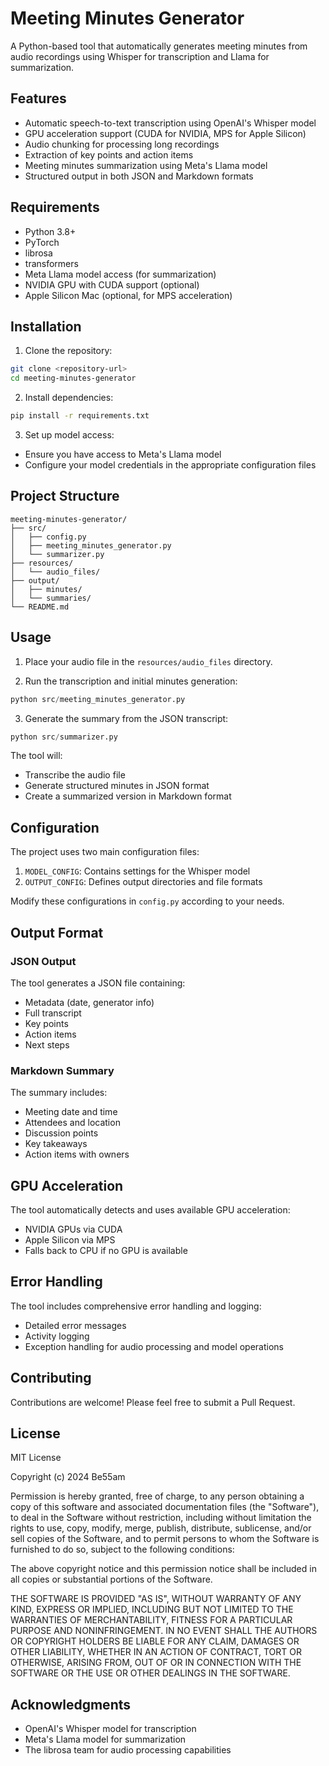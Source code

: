 # Meeting Minutes Generator

A Python-based tool that automatically generates meeting minutes from audio recordings using Whisper for transcription and Llama for summarization.

## Features

- Automatic speech-to-text transcription using OpenAI's Whisper model
- GPU acceleration support (CUDA for NVIDIA, MPS for Apple Silicon)
- Audio chunking for processing long recordings
- Extraction of key points and action items
- Meeting minutes summarization using Meta's Llama model
- Structured output in both JSON and Markdown formats

## Requirements

- Python 3.8+
- PyTorch
- librosa
- transformers
- Meta Llama model access (for summarization)
- NVIDIA GPU with CUDA support (optional)
- Apple Silicon Mac (optional, for MPS acceleration)

## Installation

1. Clone the repository:
```bash
git clone <repository-url>
cd meeting-minutes-generator
```

2. Install dependencies:
```bash
pip install -r requirements.txt
```

3. Set up model access:
- Ensure you have access to Meta's Llama model
- Configure your model credentials in the appropriate configuration files

## Project Structure

```
meeting-minutes-generator/
├── src/
│   ├── config.py
│   ├── meeting_minutes_generator.py
│   └── summarizer.py
├── resources/
│   └── audio_files/
├── output/
│   ├── minutes/
│   └── summaries/
└── README.md
```

## Usage

1. Place your audio file in the `resources/audio_files` directory.

2. Run the transcription and initial minutes generation:
```python
python src/meeting_minutes_generator.py
```

3. Generate the summary from the JSON transcript:
```python
python src/summarizer.py
```

The tool will:
- Transcribe the audio file
- Generate structured minutes in JSON format
- Create a summarized version in Markdown format

## Configuration

The project uses two main configuration files:

1. `MODEL_CONFIG`: Contains settings for the Whisper model
2. `OUTPUT_CONFIG`: Defines output directories and file formats

Modify these configurations in `config.py` according to your needs.

## Output Format

### JSON Output
The tool generates a JSON file containing:
- Metadata (date, generator info)
- Full transcript
- Key points
- Action items
- Next steps

### Markdown Summary
The summary includes:
- Meeting date and time
- Attendees and location
- Discussion points
- Key takeaways
- Action items with owners

## GPU Acceleration

The tool automatically detects and uses available GPU acceleration:
- NVIDIA GPUs via CUDA
- Apple Silicon via MPS
- Falls back to CPU if no GPU is available

## Error Handling

The tool includes comprehensive error handling and logging:
- Detailed error messages
- Activity logging
- Exception handling for audio processing and model operations

## Contributing

Contributions are welcome! Please feel free to submit a Pull Request.

## License

MIT License

Copyright (c) 2024 Be55am

Permission is hereby granted, free of charge, to any person obtaining a copy of this software and associated documentation files (the "Software"), to deal in the Software without restriction, including without limitation the rights to use, copy, modify, merge, publish, distribute, sublicense, and/or sell copies of the Software, and to permit persons to whom the Software is furnished to do so, subject to the following conditions:

The above copyright notice and this permission notice shall be included in all copies or substantial portions of the Software.

THE SOFTWARE IS PROVIDED "AS IS", WITHOUT WARRANTY OF ANY KIND, EXPRESS OR IMPLIED, INCLUDING BUT NOT LIMITED TO THE WARRANTIES OF MERCHANTABILITY, FITNESS FOR A PARTICULAR PURPOSE AND NONINFRINGEMENT. IN NO EVENT SHALL THE AUTHORS OR COPYRIGHT HOLDERS BE LIABLE FOR ANY CLAIM, DAMAGES OR OTHER LIABILITY, WHETHER IN AN ACTION OF CONTRACT, TORT OR OTHERWISE, ARISING FROM, OUT OF OR IN CONNECTION WITH THE SOFTWARE OR THE USE OR OTHER DEALINGS IN THE SOFTWARE.

## Acknowledgments

- OpenAI's Whisper model for transcription
- Meta's Llama model for summarization
- The librosa team for audio processing capabilities